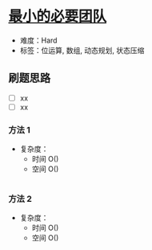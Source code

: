 # [最小的必要团队](https://leetcode-cn.com/problems/smallest-sufficient-team/)

- 难度：Hard
- 标签：位运算, 数组, 动态规划, 状态压缩

## 刷题思路

- [ ] xx
- [ ] xx

### 方法 1

- 复杂度：
    - 时间 O()
    - 空间 O()

``` js

```

### 方法 2

- 复杂度：
    - 时间 O()
    - 空间 O()

``` js

```

